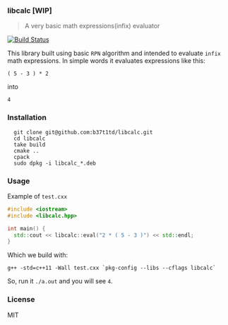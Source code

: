 ### libcalc [WIP]

> A very basic math expressions(infix) evaluator

[![Build Status](https://travis-ci.org/b37t1td/libcalc.svg?branch=master)](https://travis-ci.org/b37t1td/libcalc)

This library built using basic `RPN` algorithm and intended to evaluate `infix` math expressions.
In simple words it evaluates expressions like this: 

```
( 5 - 3 ) * 2
```

into

```
4
```

### Installation

```
  git clone git@github.com:b37t1td/libcalc.git
  cd libcalc
  take build
  cmake ..
  cpack
  sudo dpkg -i libcalc_*.deb

```

### Usage

Example of `test.cxx`

```c++
#include <iostream>
#include <libcalc.hpp>

int main() {
  std::cout << libcalc::eval("2 * ( 5 - 3 )") << std::endl;
}
```

Which we build with:

```
g++ -std=c++11 -Wall test.cxx `pkg-config --libs --cflags libcalc`
```

So, run it `./a.out` and you will see `4`.

### License

MIT

